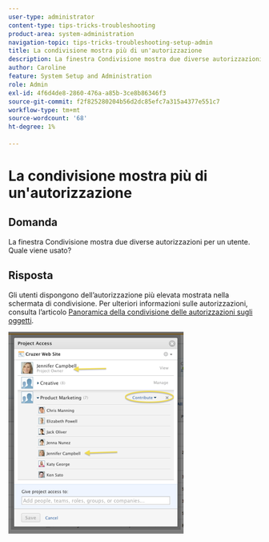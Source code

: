 ```yaml
---
user-type: administrator
content-type: tips-tricks-troubleshooting
product-area: system-administration
navigation-topic: tips-tricks-troubleshooting-setup-admin
title: La condivisione mostra più di un'autorizzazione
description: La finestra Condivisione mostra due diverse autorizzazioni per un utente. Quale viene usato?
author: Caroline
feature: System Setup and Administration
role: Admin
exl-id: 4f6d4de8-2860-476a-a85b-3ce8b86346f3
source-git-commit: f2f825280204b56d2dc85efc7a315a4377e551c7
workflow-type: tm+mt
source-wordcount: '68'
ht-degree: 1%

---
```


# La condivisione mostra più di un&#39;autorizzazione

## Domanda

La finestra Condivisione mostra due diverse autorizzazioni per un utente. Quale viene usato?

## Risposta

Gli utenti dispongono dell’autorizzazione più elevata mostrata nella schermata di condivisione. Per ulteriori informazioni sulle autorizzazioni, consulta l’articolo [Panoramica della condivisione delle autorizzazioni sugli oggetti](../../workfront-basics/grant-and-request-access-to-objects/sharing-permissions-on-objects-overview.md).

![](assets/screen-shot-2014-03-19-at-3.36.28-pm-350x403.png)
